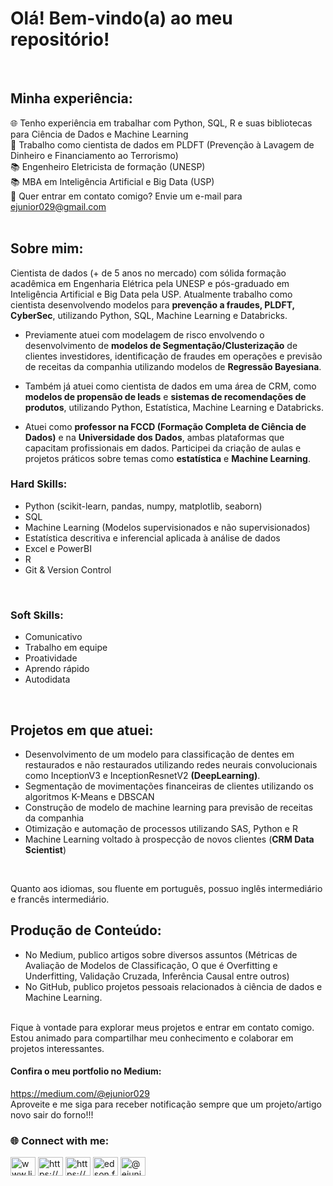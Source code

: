 # Olá! Bem-vindo(a) ao meu repositório!

<br>

## Minha experiência:

🌐 Tenho experiência em trabalhar com Python, SQL, R e suas bibliotecas para Ciência de Dados e Machine Learning<br>
🎲 Trabalho como cientista de dados em PLDFT (Prevenção à Lavagem de Dinheiro e Financiamento ao Terrorismo) <br>
📚 Engenheiro Eletricista de formação (UNESP) <br>
📚 MBA em Inteligência Artificial e Big Data (USP) <br>
📧 Quer entrar em contato comigo? Envie um e-mail para ejunior029@gmail.com <br>
<br>

## Sobre mim:

Cientista de dados (+ de 5 anos no mercado) com sólida formação acadêmica em Engenharia Elétrica pela UNESP e pós-graduado em Inteligência Artificial e Big Data pela USP. Atualmente trabalho como cientista desenvolvendo modelos para **prevenção a fraudes, PLDFT, CyberSec**, utilizando Python, SQL, Machine Learning e Databricks. 

* Previamente atuei com modelagem de risco envolvendo o desenvolvimento de **modelos de Segmentação/Clusterização** de clientes investidores, identificação de fraudes em operações e previsão de receitas da companhia utilizando modelos de **Regressão Bayesiana**.

* Também já atuei como cientista de dados em uma área de CRM, como **modelos de propensão de leads** e **sistemas de recomendações de produtos**, utilizando Python, Estatística, Machine Learning e Databricks. 

* Atuei como **professor na FCCD (Formação Completa de Ciência de Dados)** e na **Universidade dos Dados**, ambas plataformas que capacitam profissionais em dados. Participei da criação de aulas e projetos práticos sobre temas como **estatística** e **Machine Learning**. <br>

### Hard Skills:

* Python (scikit-learn, pandas, numpy, matplotlib, seaborn)  
* SQL  
* Machine Learning (Modelos supervisionados e não supervisionados)  
* Estatística descritiva e inferencial aplicada à análise de dados  
* Excel e PowerBI  
* R  
* Git & Version Control  
<br> 

### Soft Skills:

* Comunicativo  
* Trabalho em equipe  
* Proatividade  
* Aprendo rápido  
* Autodidata  
<br>

## Projetos em que atuei:

* Desenvolvimento de um modelo para classificação de dentes em restaurados e não restaurados utilizando redes neurais convolucionais como InceptionV3 e InceptionResnetV2 **(DeepLearning)**. 
* Segmentação de movimentações financeiras de clientes utilizando os algoritmos K-Means e DBSCAN
* Construção de modelo de machine learning para previsão de receitas da companhia
* Otimização e automação de processos utilizando SAS, Python e R
* Machine Learning voltado à prospecção de novos clientes (**CRM Data Scientist**)
<br>

Quanto aos idiomas, sou fluente em português, possuo inglês intermediário e francês intermediário.

## Produção de Conteúdo:

* No Medium, publico artigos sobre diversos assuntos (Métricas de Avaliação de Modelos de Classificação, O que é Overfitting e Underfitting, Validação Cruzada, Inferência Causal entre outros)  
* No GitHub, publico projetos pessoais relacionados à ciência de dados e Machine Learning.
<br>
Fique à vontade para explorar meus projetos e entrar em contato comigo. Estou animado para compartilhar meu conhecimento e colaborar em projetos interessantes.

#### Confira o meu portfolio no Medium:
https://medium.com/@ejunior029  
Aproveite e me siga para receber notificação sempre que um projeto/artigo novo sair do forno!!!


<h3 align="left">🌐 Connect with me:</h3>
<p align="left">
<a href="https://linkedin.com/in/edson-junior" target="blank"><img align="center" src="https://raw.githubusercontent.com/rahuldkjain/github-profile-readme-generator/master/src/images/icons/Social/linked-in-alt.svg" alt="www.linkedin.com/in/edson-junior" height="30" width="40" /></a>
<a href="https://www.kaggle.com/edsonjnior" target="blank"><img align="center" src="https://raw.githubusercontent.com/rahuldkjain/github-profile-readme-generator/master/src/images/icons/Social/kaggle.svg" alt="https://www.kaggle.com/edsonjnior" height="30" width="40" /></a>
<a href="https://www.facebook.com/ejunior029/" target="blank"><img align="center" src="https://raw.githubusercontent.com/rahuldkjain/github-profile-readme-generator/master/src/images/icons/Social/facebook.svg" alt="https://www.facebook.com/ejunior029/" height="30" width="40" /></a>
<a href="https://instagram.com/edson.f.junior" target="blank"><img align="center" src="https://raw.githubusercontent.com/rahuldkjain/github-profile-readme-generator/master/src/images/icons/Social/instagram.svg" alt="edson.f.junior" height="30" width="40" /></a>
<a href="https://medium.com/@ejunior029" target="blank"><img align="center" src="https://raw.githubusercontent.com/rahuldkjain/github-profile-readme-generator/master/src/images/icons/Social/medium.svg" alt="@ejunior029" height="30" width="40" /></a>
</p>
